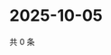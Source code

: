 # 2025-10-05

共 0 条

<!-- BEGIN ZHIHUQUESTIONS -->
<!-- 最后更新时间 Sun Oct 05 2025 19:08:24 GMT+0800 (China Standard Time) -->

<!-- END ZHIHUQUESTIONS -->
